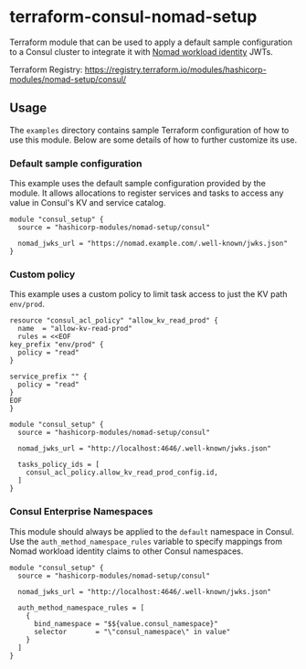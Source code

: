 # terraform-consul-nomad-setup

Terraform module that can be used to apply a default sample configuration to a
Consul cluster to integrate it with [Nomad workload identity][nomad_wid] JWTs.

Terraform Registry:
https://registry.terraform.io/modules/hashicorp-modules/nomad-setup/consul/

## Usage

The `examples` directory contains sample Terraform configuration of how to use
this module. Below are some details of how to further customize its use.

### Default sample configuration

This example uses the default sample configuration provided by the module. It
allows allocations to register services and tasks to access any value in
Consul's KV and service catalog.

```hcl
module "consul_setup" {
  source = "hashicorp-modules/nomad-setup/consul"

  nomad_jwks_url = "https://nomad.example.com/.well-known/jwks.json"
}
```

### Custom policy

This example uses a custom policy to limit task access to just the KV path
`env/prod`.

```hcl
resource "consul_acl_policy" "allow_kv_read_prod" {
  name  = "allow-kv-read-prod"
  rules = <<EOF
key_prefix "env/prod" {
  policy = "read"
}

service_prefix "" {
  policy = "read"
}
EOF
}

module "consul_setup" {
  source = "hashicorp-modules/nomad-setup/consul"

  nomad_jwks_url = "http://localhost:4646/.well-known/jwks.json"

  tasks_policy_ids = [
    consul_acl_policy.allow_kv_read_prod_config.id,
  ]
}
```

### Consul Enterprise Namespaces

This module should always be applied to the `default` namespace in Consul. Use
the `auth_method_namespace_rules` variable to specify mappings from Nomad
workload identity claims to other Consul namespaces.

```hcl
module "consul_setup" {
  source = "hashicorp-modules/nomad-setup/consul"

  nomad_jwks_url = "http://localhost:4646/.well-known/jwks.json"

  auth_method_namespace_rules = [
    {
      bind_namespace = "$${value.consul_namespace}"
      selector       = "\"consul_namespace\" in value"
    }
  ]
}
```

[nomad_wid]: https://developer.hashicorp.com/nomad/docs/concepts/workload-identity
